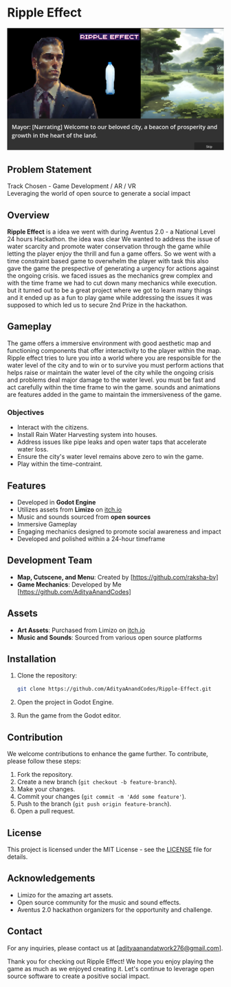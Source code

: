# Ripple Effect

![Ripple Effect](https://github.com/AdityaAnandCodes/Ripple-Effect/blob/main/assets/Thumbnail.png)


## Problem Statement

Track Chosen - Game Development / AR / VR  
Leveraging the world of open source to generate a social impact  

## Overview

**Ripple Effect** is a idea we went with during Aventus 2.0 - a National Level 24 hours Hackathon. the idea was clear We wanted to address the issue of water scarcity and promote water conservation through the game while letting the player enjoy the thrill and fun a game offers. So we went with a time constraint based game to overwhelm the player with task this also gave the game the prespective of generating a urgency for actions against the ongoing crisis. we faced issues as the mechanics grew complex and with the time frame we had to cut down many mechanics while execution. but it turned out to be a great project where we got to learn many things and it ended up as a fun to play game while addressing the issues it was supposed to which led us to secure 2nd Prize in the hackathon.  

## Gameplay

The game offers a immersive environment with good aesthetic map and functioning components that offer interactivity to the player within the map. Ripple effect tries to lure you into a world where you are responsible for the water level of the city and to win or to survive you must perform actions that helps raise or maintain the water level of the city while the ongoing crisis and problems deal major damage to the water level. you must be fast and act carefully within the time frame to win the game. sounds and animations are features added in the game to maintain the immersiveness of the game.

### Objectives

- Interact with the citizens.
- Install Rain Water Harvesting system into houses. 
- Address issues like pipe leaks and open water taps that accelerate water loss.
- Ensure the city's water level remains above zero to win the game.
- Play within the time-contraint.  

## Features

- Developed in **Godot Engine**
- Utilizes assets from **Limizo** on [itch.io](https://limezu.itch.io/modernexteriors)
- Music and sounds sourced from **open sources**
- Immersive Gameplay
- Engaging mechanics designed to promote social awareness and impact
- Developed and polished within a 24-hour timeframe

## Development Team

- **Map, Cutscene, and Menu**: Created by [https://github.com/raksha-bv]
- **Game Mechanics**: Developed by Me [https://github.com/AdityaAnandCodes]

## Assets

- **Art Assets**: Purchased from Limizo on [itch.io](https://itch.io)
- **Music and Sounds**: Sourced from various open source platforms

## Installation

1. Clone the repository:

   ```bash
   git clone https://github.com/AdityaAnandCodes/Ripple-Effect.git
2. Open the project in Godot Engine.
3. Run the game from the Godot editor.

## Contribution

We welcome contributions to enhance the game further. To contribute, please follow these steps:

1. Fork the repository.
2. Create a new branch (`git checkout -b feature-branch`).
3. Make your changes.
4. Commit your changes (`git commit -m 'Add some feature'`).
5. Push to the branch (`git push origin feature-branch`).
6. Open a pull request.

## License

This project is licensed under the MIT License - see the [LICENSE](LICENSE) file for details.

## Acknowledgements

- Limizo for the amazing art assets.
- Open source community for the music and sound effects.
- Aventus 2.0 hackathon organizers for the opportunity and challenge.

## Contact

For any inquiries, please contact us at [adityaanandatwork276@gmail.com].

Thank you for checking out Ripple Effect! We hope you enjoy playing the game as much as we enjoyed creating it. Let's continue to leverage open source software to create a positive social impact.
